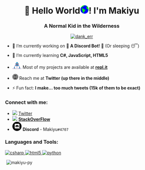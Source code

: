 <h1 align="center">👋 Hello World<img src="https://github.com/reachvivek/reachvivek/blob/master/Assets/Earth.gif" width="28px">! I'm Makiyu</h1>
<h3 align="center">A Normal Kid in the Wilderness</h3>

<p align="center"> <a href="https://twitter.com/dank_err" target="blank"><img src="https://img.shields.io/twitter/follow/dank_err?logo=twitter&style=for-the-badge" alt="dank_err" /></a> </p>

- 🔭 I’m currently working on 🤖 **A Discord Bot!** 🤖  (Or sleeping 😴)

- 🌱 I’m currently learning **C#, JavaScript, HTML5**

- <img src="https://github.com/reachvivek/reachvivek/blob/master/Assets/Developer.gif" width="30px"> Most of my projects are available at [**repl.it**](https://repl.it/@Makiyu)

- <img src="https://github.com/Makiyu-py/Makiyu-py/blob/main/assets/mail-clipart.png" width="19px"> Reach me at **Twitter (up there in the middle)**

- ⚡ Fun fact: **I make... too much tweets (15k of them to be exact)**

<h3 align="left">Connect with me:</h3>

- <img src="https://cdn.jsdelivr.net/npm/simple-icons@3.0.1/icons/twitter.svg" width="30px" /> [Twitter](https://twitter.com/dank_err)
- <img src="https://cdn.jsdelivr.net/npm/simple-icons@3.0.1/icons/stackoverflow.svg" width="30px" /> [**StackOverFlow**](https://stackoverflow.com/users/14614326)
- <img src="https://github.com/Makiyu-py/Makiyu-py/blob/main/assets/discord_black_logo_icon_147145.png" width="30px" /> **Discord** - Makiyu`#4707`

<h3 align="left">Languages and Tools:</h3>
<p align="left"> <a href="https://www.w3schools.com/cs" target="_blank"> <img src="https://devicons.github.io/devicon/devicon.git/icons/csharp/csharp-original.svg" alt="csharp" width="40" height="40"/> </a> <a href="https://www.w3.org/html/" target="_blank"> <img src="https://devicons.github.io/devicon/devicon.git/icons/html5/html5-original-wordmark.svg" alt="html5" width="40" height="40"/> </a> <a href="https://www.python.org" target="_blank"> <img src="https://devicons.github.io/devicon/devicon.git/icons/python/python-original.svg" alt="python" width="40" height="40"/> </a> </p>

<p>&nbsp;<img align="center" src="https://github-readme-stats.vercel.app/api?username=makiyu-py&show_icons=true&locale=en" alt="makiyu-py" /></p>
